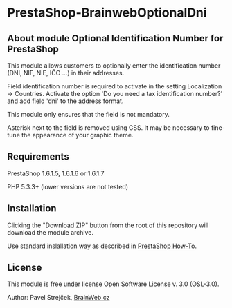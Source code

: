 # PrestaShop-BrainwebOptionalDni

About module Optional Identification Number for PrestaShop
--------

This module allows customers to optionally enter the identification number (DNI, NIF, NIE, IČO ...) in their addresses.

Field identification number is required to activate in the setting Localization -> Countries. Activate the option 'Do you need a tax identification number?' and add field 'dni' to the address format.

This module only ensures that the field is not mandatory.

Asterisk next to the field is removed using CSS. It may be necessary to fine-tune the appearance of your graphic theme.


Requirements
--------

PrestaShop 1.6.1.5, 1.6.1.6 or 1.6.1.7
 
PHP 5.3.3+ (lower versions are not tested)


Installation
--------

Clicking the "Download ZIP" button from the root of this repository will download the module archive.

Use standard inslallation way as described in [PrestaShop How-To][2]. 


License
--------

This module is free under license Open Software License v. 3.0 (OSL-3.0).

Author: Pavel Strejček, [BrainWeb.cz][1]


[1]: http://www.brainweb.cz/
[2]: http://addons.prestashop.com/en/content/21-how-to
